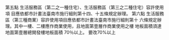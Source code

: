 第五點 生活服務區（第二之一種住宅）、生活服務區（第三之二種住宅）容許使用項
目應依都市計畫法臺南市施行細則第十四、十五條規定辦理。
第六點 生活服務區（第三種商業）容許使用項目應依都市計畫法臺南市施行細則第十
六條規定辦理。其中一樓、二樓應作商業使用，且地面第壹層作商業使用之樓
地板面積須達地面第壹層總開發樓地板面積 70％以上。
要改70%以上